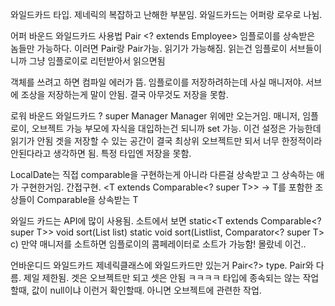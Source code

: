 와일드카드 타입. 제네릭의 복잡하고 난해한 부분임.
와일드카드는 어퍼랑 로우로 나뉨.

어퍼 바운드 와일드카드 사용법
Pair <? extends Employee> 임플로이를 상속받은 놈들만 가능하다. 이러면 Pair<Employee>랑 Pair<Manager>가능. 읽기가 가능해짐.
읽는건 임플로이 서브들이니까 그냥 임플로이로 리턴받아서 읽으면됨

객체를 쓰려고 하면 컴파일 에러가 뜸.
임플로이를 저장하려하는데 사실 매니저야. 서브에 조상을 저장하는게 말이 안됨. 결국 아무것도 저장을 못함.

로워 바운드 와일드카드
? super Manager
Manager 위에만 오는거임. 매니저, 임플로이, 오브젝트 가능
부모에 자식을 대입하는건 되니까 set 가능.
이건 설정은 가능한데 읽기가 안됨 겟을 저장할 수 있는 공간이 결국 최상위 오브젝트만 되서 너무 한정적이라 안된다라고 생각하면 됨. 특정 타입엔 저장을 못함.

LocalDate는 직접 comparable을 구현하는게 아니라 다른걸 상속받고 그 상속하는 애가 구현한거임. 간접구현.
<T extends Comparable<? super T>>
-> T를 포함한 조상들이 Comparable을 상속받는 T

와일드 카드는 API에 많이 사용됨.
소트에서 보면 static<T extends Comparable<? super T>> void sort(List<T> list)
static <T> void sort(List<T>list, Comparator<? super T> c)
만약 매니저를 소트하면 임플로이의 콤페레이터로 소트가 가능함! 몰랐네 이건..

언바운디드 와일드카드
제네릭클래스에 와일드카드만 있는거
Pair<?> type. Pair와 다름. 제일 제한됨. 겟은 오브젝트만 되고 셋은 안됨 ㅋㅋㅋㅋ
타입에 종속되는 않는 작업할때, 값이 null이냐 이런거 확인할때. 아니면 오브젝트에 관련한 작업.

